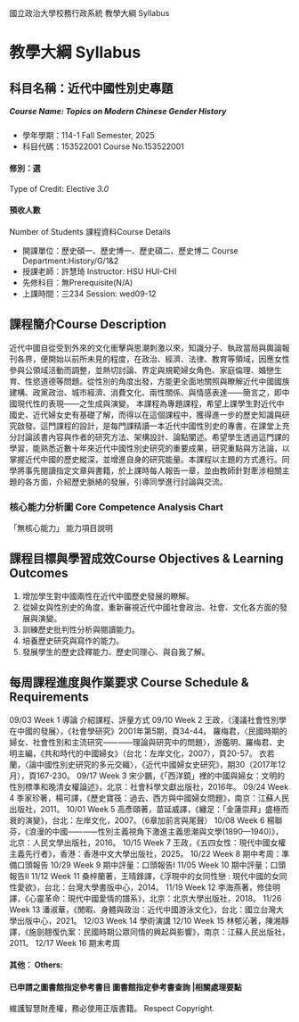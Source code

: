 國立政治大學校務行政系統 教學大綱 Syllabus
# 教學大綱 Syllabus
##  科目名稱：近代中國性別史專題
#####  Course Name: Topics on Modern Chinese Gender History
  * 學年學期：114-1 Fall Semester, 2025 
  * 科目代碼：153522001 Course No.153522001
#### 修別：選
Type of Credit: Elective 
_3.0_
#### 預收人數
Number of Students
課程資料Course Details
  * 開課單位：歷史碩一、歷史博一、歷史碩二、歷史博二 Course Department:History/G/1&2 
  * 授課老師：許慧琦 Instructor: HSU HUI-CHI 
  * 先修科目：無Prerequisite(N/A)
  * 上課時間：三234 Session: wed09-12
##  課程簡介Course Description
近代中國自從受到外來的文化衝擊與思潮刺激以來，知識分子、執政當局與輿論報刊各界，便開始以前所未見的程度，在政治、經濟、法律、教育等領域，因應女性參與公領域活動而調整，並熱切討論、界定與規範婦女角色、家庭倫理、婚戀生育、性慾道德等問題。從性別的角度出發，方能更全面地關照與瞭解近代中國國族建構、政黨政治、城市經濟、消費文化、兩性關係、與情感表達――簡言之，即中國現代性的表現――之生成與演變。
本課程為專題課程，希望上課學生對近代中國史、近代婦女史有基礎了解，而得以在這個課程中，獲得進一步的歷史知識與研究啟發。這門課程的設計，是每門課精讀一本近代中國性別史的專書，在課堂上充分討論該書內容與作者的研究方法、架構設計、論點闡述。希望學生透過這門課的學習，能熟悉近數十年來近代中國性別史研究的重要成果，研究重點與方法論，以掌握近代中國的歷史縱深，並增進自身的研究能量。本課程以主題的方式進行。同學將事先閱讀指定文章與書籍，於上課時每人報告一章，並由教師針對牽涉相關主題的各方面，介紹歷史脈絡的發展，引導同學進行討論與交流。
###  核心能力分析圖 Core Competence Analysis Chart
「無核心能力」 
能力項目說明
##  課程目標與學習成效Course Objectives & Learning Outcomes 
  1. 增加學生對中國兩性在近代中國歷史發展的瞭解。
  2. 從婦女與性別史的角度，重新審視近代中國社會政治、社會、文化各方面的發展與演變。
  3. 訓練歷史批判性分析與閱讀能力。
  4. 培養歷史研究與寫作的能力。
  5. 發展學生的歷史詮釋能力、歷史同理心、與自我了解。
##  每周課程進度與作業要求 Course Schedule & Requirements
09/03 Week 1 導論
介紹課程、評量方式
09/10 Week 2 
王政，〈淺議社會性別學在中國的發展〉，《社會學研究》2001年第5期，頁34-44。
羅梅君，〈民國時期的婦女、社會性別和主流研究⸺⸺理論與研究中的問題〉，游鑑明、羅梅君、史明主編，《共和時代的中國婦女》（台北：左岸文化，2007），頁20-57。
衣若蘭，〈論中國性別史研究的多元交織〉，《近代中國婦女史研究》，期30（2017年12月），頁167-230。
09/17 Week 3
宋少鵬，《「西洋鏡」裡的中國與婦女：文明的性別標準和晚清女權論述》，北京：社會科學文獻出版社，2016年。
09/24 Week 4
季家珍著，楊可譯，《歷史寶筏：過去、西方與中國婦女問題》，南京：江蘇人民出版社，2011。
10/01 Week 5
高彥頤著，苗延威譯，《纏足：「金蓮崇拜」盛極而衰的演變》，台北：左岸文化，2007。（6章加前言與尾聲）
10/08 Week 6
楊聯芬，《浪漫的中國⸺⸺性別主義視角下激進主義思潮與文學(1890—1940)》，北京：人民文學出版社，2016。
10/15 Week 7
王政，《五四女性：現代中國女權主義先行者》，香港：香港中文大學出版社，2025。
10/22 Week 8 期中考周：準備口頭報告
10/29 Week 9 期中評量：口頭報告I
11/05 Week 10 期中評量：口頭報告II
11/12 Week 11 
桑梓蘭著，王晴鋒譯，《浮現中的女同性戀 : 現代中國的女同性愛欲》，台北：台灣大學書版中心，2014。
11/19 Week 12 
李海燕著，修佳明譯，《心靈革命：現代中國愛情的譜系》，北京：北京大學出版社，2018。
11/26 Week 13 
潘淑華，《閒暇、身體與政治：近代中國游泳文化》，台北：國立台灣大學出版中心，2021。
12/03 Week 14 
學術演講
12/10 Week 15
林郁沁著，陳湘靜譯，《施劍翹復仇案：民國時期公眾同情的興起與影響》，南京：江蘇人民出版社，2011。
12/17 Week 16 期末考周
####  其他： Others:
####  已申請之圖書館指定參考書目  圖書館指定參考書查詢 |相關處理要點
維護智慧財產權，務必使用正版書籍。 Respect Copyright.